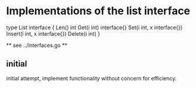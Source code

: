 # Implementations of the list interface

type List interface {
	Len() int
	Get(i int) interface{}
	Set(i int, x interface{})
	Insert(i int, x interface{})
	Delete(i int)
}

** see ../interfaces.go **

## initial

initial attempt, implement functionality without concern for efficiency. 
